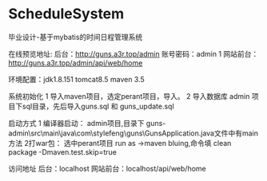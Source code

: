 # ScheduleSystem
毕业设计-基于mybatis的时间日程管理系统

在线预览地址:
后台：http://guns.a3r.top/admin   账号密码：admin 1 
网站前台：http://guns.a3r.top/admin/api/web/home

环境配置：jdk1.8.151 tomcat8.5 maven 3.5


系统初始化
1 导入maven项目，选定perant项目，导入。
2 导入数据库 admin 项目下sql目录，先后导入guns.sql 和 guns_update.sql

启动方式
1 编译器启动：
admin项目,目录下 guns-admin\src\main\java\com\stylefeng\guns\GunsApplication.java文件中有main方法
2打war包：
选中perant项目 run as ->maven bluing,命令填
clean package -Dmaven.test.skip=true

访问地址
后台：localhost
网站前台：localhost/api/web/home
